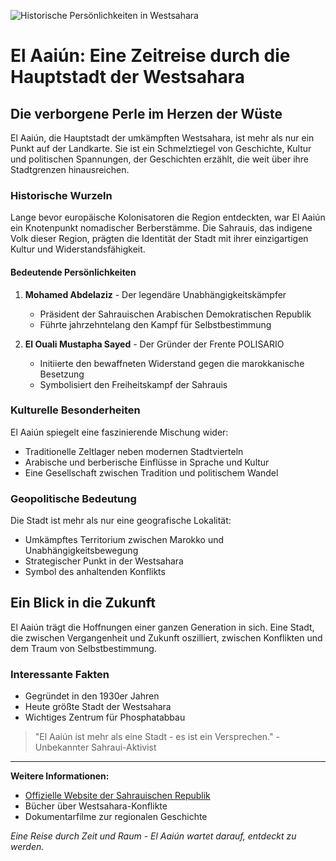 ![Historische Persönlichkeiten in Westsahara](https://images.unsplash.com/photo-1590802163243-290dd8621032?crop=entropy&cs=tinysrgb&fit=max&fm=jpg&ixid=M3w3OTQ0MzZ8MHwxfHNlYXJjaHwxfHxIaXN0b3Jpc2NoZSUyMFBlcnMlQzMlQjZubGljaGtlaXRlbiUyMFdlc3RzYWhhcmF8ZW58MHwwfHx8MTc1NTc4ODUzMHww&ixlib=rb-4.1.0&q=80&w=1080)

# El Aaiún: Eine Zeitreise durch die Hauptstadt der Westsahara

## Die verborgene Perle im Herzen der Wüste

El Aaiún, die Hauptstadt der umkämpften Westsahara, ist mehr als nur ein Punkt auf der Landkarte. Sie ist ein Schmelztiegel von Geschichte, Kultur und politischen Spannungen, der Geschichten erzählt, die weit über ihre Stadtgrenzen hinausreichen.

### Historische Wurzeln

Lange bevor europäische Kolonisatoren die Region entdeckten, war El Aaiún ein Knotenpunkt nomadischer Berberstämme. Die Sahrauis, das indigene Volk dieser Region, prägten die Identität der Stadt mit ihrer einzigartigen Kultur und Widerstandsfähigkeit.

#### Bedeutende Persönlichkeiten

1. **Mohamed Abdelaziz** - Der legendäre Unabhängigkeitskämpfer
   - Präsident der Sahrauischen Arabischen Demokratischen Republik
   - Führte jahrzehntelang den Kampf für Selbstbestimmung

2. **El Ouali Mustapha Sayed** - Der Gründer der Frente POLISARIO
   - Initiierte den bewaffneten Widerstand gegen die marokkanische Besetzung
   - Symbolisiert den Freiheitskampf der Sahrauis

### Kulturelle Besonderheiten

El Aaiún spiegelt eine faszinierende Mischung wider:
- Traditionelle Zeltlager neben modernen Stadtvierteln
- Arabische und berberische Einflüsse in Sprache und Kultur
- Eine Gesellschaft zwischen Tradition und politischem Wandel

### Geopolitische Bedeutung

Die Stadt ist mehr als nur eine geografische Lokalität:
- Umkämpftes Territorium zwischen Marokko und Unabhängigkeitsbewegung
- Strategischer Punkt in der Westsahara
- Symbol des anhaltenden Konflikts

## Ein Blick in die Zukunft

El Aaiún trägt die Hoffnungen einer ganzen Generation in sich. Eine Stadt, die zwischen Vergangenheit und Zukunft oszilliert, zwischen Konflikten und dem Traum von Selbstbestimmung.

### Interessante Fakten

- Gegründet in den 1930er Jahren
- Heute größte Stadt der Westsahara
- Wichtiges Zentrum für Phosphatabbau

> "El Aaiún ist mehr als eine Stadt - es ist ein Versprechen." - Unbekannter Sahraui-Aktivist

---

**Weitere Informationen:**
- [Offizielle Website der Sahrauischen Republik](http://www.arso.org/)
- Bücher über Westsahara-Konflikte
- Dokumentarfilme zur regionalen Geschichte

*Eine Reise durch Zeit und Raum - El Aaiún wartet darauf, entdeckt zu werden.*